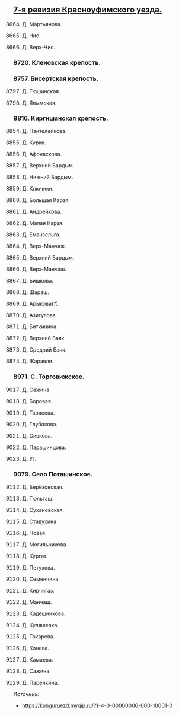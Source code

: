 ## [7-я ревизия Красноуфимского уезда.](https://vk.com/wall-120885113_1453)

8664. Д. Мартьянова.

8681. Д. Чис.

8704. Д. Верх-Чис.

### 8720. Кленовская крепость.

### 8757. Бисертская крепость.

8797. Д. Тюшинская.

8801. Д. Ялымская.

### 8816. Киргишанская крепость.

8854. Д. Пантелейкова.

8858. Д. Курки.

8863. Д. Афонаскова.

8870. Д. Верхний Бардым.

8873. Д. Нижний Бардым.

8877. Д. Ключики.

8884. Д. Большая Карзя.

8891. Д. Андрейкова.

8898. Д. Малая Карзя.

8906. Д. Еманзельга.

8909. Д. Верх-Манчаж.

8913. Д. Верхний Бардым.

8921. Д. Верх-Манчаш.

8935. Д. Бишкова.

8937. Д. Шараш.

8940. Д. Арыкова(?).

8945. Д. Азигулова.

8946. Д. Биткинина.

8949. Д. Верхний Баяк.

8958. Д. Средний Баяк.

8963. Д. Жаравли.

### 8971. С. Торговижское.

9017. Д. Сажина.

9027. Д. Боровая.

9034. Д. Тарасова.

9041. Д. Глубокова.

9044. Д. Сивкова.

9055. Д. Парашинцова.

9058. Д. Ут.

### 9079. Село Поташинское.

9112. Д. Берёзовская.

9141. Д. Тюльгаш.

9146. Д. Сухановская.

9163. Д. Стадухина.

9166. Д. Новая.

9187. Д. Могильникова.

9194. Д. Кургат.

9198. Д. Петухова.

9202. Д. Семенчина.

9209. Д. Кирчигаз.

9211. Д. Манчаш.

9213. Д. Кадешникова.

9216. Д. Куляшевка.

9218. Д. Токарева.

9221. Д. Конева.

9226. Д. Камаева.

9228. Д. Сажина.

9247. Д. Паренкина.

_Источник:_

* https://kunguruezd.myqip.ru/?1-4-0-00000006-000-10001-0